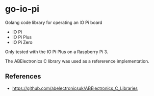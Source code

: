 # go-io-pi

Golang code library for operating an IO Pi board

- IO Pi
- IO Pi Plus
- IO Pi Zero

Only tested with the IO Pi Plus on a Raspberry Pi 3.

The ABElectronics C library was used as a refererence implementation.

## References
- https://github.com/abelectronicsuk/ABElectronics_C_Libraries
